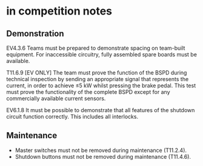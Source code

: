 
# in competition notes

## Demonstration
EV4.3.6 Teams must be prepared to demonstrate spacing on team-built equipment. For inaccessible circuitry, fully assembled spare boards must be available.

T11.6.9 [EV ONLY] The team must prove the function of the BSPD during technical inspection by
sending an appropriate signal that represents the current, in order to achieve ≤5 kW whilst
pressing the brake pedal. This test must prove the functionality of the complete BSPD except
for any commercially available current sensors.

EV6.1.8 It must be possible to demonstrate that all features of the shutdown circuit function correctly.
This includes all interlocks.

## Maintenance
- Master switches must not be removed during maintenance (T11.2.4).
- Shutdown buttons  must not be removed during maintenance (T11.4.6).